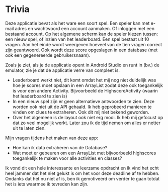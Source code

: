 # Trivia

Deze applicatie bevat als het ware een soort spel. Een speler kan met e-mail adres en wachtwoord een account aanmaken. Of inloggen met een bestaand account.
Op het algemene scherm kan de speler kiezen tussen: een nieuw spel, of inzien van het leaderboard. Een spel bestaat uit 10 vragen. Aan het einde wordt weergeven hoeveel van de tien vragen correct zijn geantwoord.
Ook wordt deze score opgeslagen in een database (met ook een gegenereerde gebruikersnaam).

Zoals je ziet, als je de applicatie opent in Android Studio en runt in (bv.) de emulator, zie je dat de applicatie verre van compleet is.
- Leaderboard werkt niet, dit komt omdat het mij nog niet duidelijk was hoe je scores moet opslaan in een ArrayList zodat deze ook toegankelijk is voor een andere Activity. Bijvoorbeeld de HighscoreActivity (waarin het leaderboard te zien is)
- In een nieuw spel zijn er geen alternatieve antwoorden te zien. Deze worden ook niet uit de API gehaald. Ik heb geprobeerd manieren te vinden om clues te extraheren. Ook dit mij niet bekend geworden.
- Over het algemeen is de layout ook niet erg mooi. Ik heb mij gefocust op dat zo veel mogelijk werkt. Later zou ik de tijd nemen om alles er netter uit te laten zien.

Mijn vragen tijdens het maken van deze app:
- Hoe kan ik data extraheren van de Database?
- Wat moet er gebeuren om een ArrayList met bijvoorbeeld highscores toegankelijk te maken voor alle activities en classes?

Ik vond dit een hele interessante en leerzame opdracht en ik vind het echt heel jammer dat het niet gelukt is om het voor deze deadline af te hebben.
Ondanks dat het nu niet af is, ben ik gemotiveerd om verder te gaan totdat het is iets waarmee ik tevreden kan zijn.
